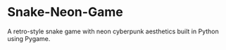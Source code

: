 # Snake-Neon-Game
A retro-style snake game with neon cyberpunk aesthetics built in Python using Pygame.
